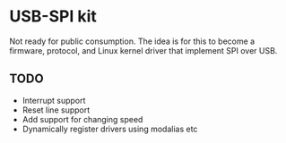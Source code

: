 USB-SPI kit
===

Not ready for public consumption.
The idea is for this to become a firmware, protocol, and Linux kernel driver that implement SPI over USB.

TODO
---
* Interrupt support
* Reset line support
* Add support for changing speed
* Dynamically register drivers using modalias etc
